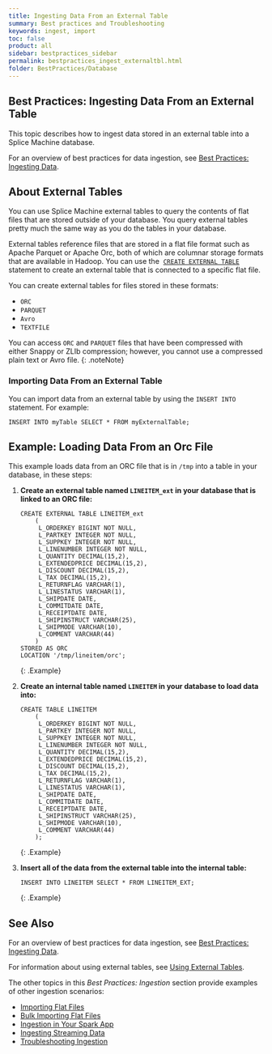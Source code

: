 ```yaml
---
title: Ingesting Data From an External Table
summary: Best practices and Troubleshooting
keywords: ingest, import
toc: false
product: all
sidebar: bestpractices_sidebar
permalink: bestpractices_ingest_externaltbl.html
folder: BestPractices/Database
---
```

<section>
<div class="TopicContent" data-swiftype-index="true" markdown="1">

# ﻿Best Practices: Ingesting Data From an External Table

This topic describes how to ingest data stored in an external table into a Splice Machine database.

For an overview of best practices for data ingestion, see [Best Practices: Ingesting Data](bestpractices_ingest_overview.html.html).


## About External Tables

You can use Splice Machine external tables to query the contents of flat
files that are stored outside of your database. You query external
tables pretty much the same way as you do the tables in your database.

External tables reference files that are stored in a flat file format
such as Apache Parquet or Apache Orc, both of which are columnar storage
formats that are available in Hadoop. You can use the &nbsp;[`CREATE EXTERNAL
TABLE`](sqlref_statements_createexternaltable.html) statement to create
an external table that is connected to a specific flat file.

You can create external tables for files stored in these formats:
* `ORC`
* `PARQUET`
* `Avro`
* `TEXTFILE`

You can access `ORC` and `PARQUET` files that have been compressed with
either Snappy or ZLIb compression; however, you cannot use a compressed
plain text or Avro file.
{: .noteNote}

### Importing Data From an External Table

You can import data from an external table by using the `INSERT INTO` statement. For example:

```
INSERT INTO myTable SELECT * FROM myExternalTable;
```

## Example: Loading Data From an Orc File

This example loads data from an ORC file that is in `/tmp` into a table in your database, in these steps:

1.  __Create an external table named `LINEITEM_ext` in your database that is linked to an ORC file:__

    ```
    CREATE EXTERNAL TABLE LINEITEM_ext
        (
         L_ORDERKEY BIGINT NOT NULL,
         L_PARTKEY INTEGER NOT NULL,
         L_SUPPKEY INTEGER NOT NULL,
         L_LINENUMBER INTEGER NOT NULL,
         L_QUANTITY DECIMAL(15,2),
         L_EXTENDEDPRICE DECIMAL(15,2),
         L_DISCOUNT DECIMAL(15,2),
         L_TAX DECIMAL(15,2),
         L_RETURNFLAG VARCHAR(1),
         L_LINESTATUS VARCHAR(1),
         L_SHIPDATE DATE,
         L_COMMITDATE DATE,
         L_RECEIPTDATE DATE,
         L_SHIPINSTRUCT VARCHAR(25),
         L_SHIPMODE VARCHAR(10),
         L_COMMENT VARCHAR(44)
        )
    STORED AS ORC
    LOCATION '/tmp/lineitem/orc';
    ```
    {: .Example}

2.  __Create an internal table named `LINEITEM` in your database to load data into:__

    ```
    CREATE TABLE LINEITEM
        (
         L_ORDERKEY BIGINT NOT NULL,
         L_PARTKEY INTEGER NOT NULL,
         L_SUPPKEY INTEGER NOT NULL,
         L_LINENUMBER INTEGER NOT NULL,
         L_QUANTITY DECIMAL(15,2),
         L_EXTENDEDPRICE DECIMAL(15,2),
         L_DISCOUNT DECIMAL(15,2),
         L_TAX DECIMAL(15,2),
         L_RETURNFLAG VARCHAR(1),
         L_LINESTATUS VARCHAR(1),
         L_SHIPDATE DATE,
         L_COMMITDATE DATE,
         L_RECEIPTDATE DATE,
         L_SHIPINSTRUCT VARCHAR(25),
         L_SHIPMODE VARCHAR(10),
         L_COMMENT VARCHAR(44)
        );
    ```
    {: .Example}

3. __Insert all of the data from the external table into the internal table:__

    ```
    INSERT INTO LINEITEM SELECT * FROM LINEITEM_EXT;
    ```
    {: .Example}



## See Also

For an overview of best practices for data ingestion, see [Best Practices: Ingesting Data](bestpractices_ingest_overview.html.html).

For information about using external tables, see [Using External Tables](developers_fundamentals_externaltables.html).

The other topics in this *Best Practices: Ingestion* section provide examples of other ingestion scenarios:

* [Importing Flat Files](bestpractices_ingest_import.html)
* [Bulk Importing Flat Files](bestpractices_ingest_bulkimport.html)
* [Ingestion in Your Spark App](bestpractices_ingest_sparkapp.html)
* [Ingesting Streaming Data](bestpractices_ingest_streaming.html)
* [Troubleshooting Ingestion](bestpractices_ingest_troubleshooting.html)


</div>
</section>
